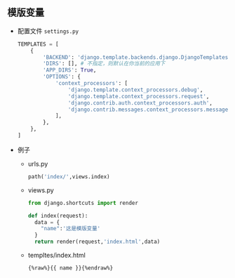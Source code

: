 ## 模版变量

- 配置文件 `settings.py`

  ```python
  TEMPLATES = [
      {
          'BACKEND': 'django.template.backends.django.DjangoTemplates',
          'DIRS': [], # 不指定，则默认在你当前的应用下
          'APP_DIRS': True,
          'OPTIONS': {
              'context_processors': [
                  'django.template.context_processors.debug',
                  'django.template.context_processors.request',
                  'django.contrib.auth.context_processors.auth',
                  'django.contrib.messages.context_processors.messages',
              ],
          },
      },
  ]
  ```

- 例子

  - urls.py

    ```python
    path('index/',views.index)
    ```

  - views.py

    ```python
    from django.shortcuts import render
    
    def index(request):
      data = {
        "name":'这是模版变量'
      }
      return render(request,'index.html',data)
    ```

  - templtes/index.html

    ```html
    {%raw%}{{ name }}{%endraw%}
    ```

    

